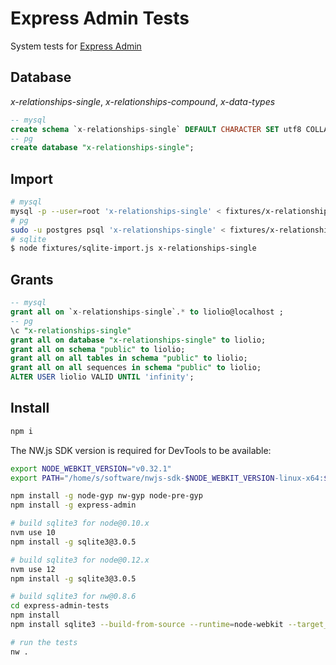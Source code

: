 
# Express Admin Tests

System tests for [Express Admin][0]

## Database

_x-relationships-single_, _x-relationships-compound_, _x-data-types_

```sql
-- mysql
create schema `x-relationships-single` DEFAULT CHARACTER SET utf8 COLLATE utf8_general_ci ;
-- pg
create database "x-relationships-single";
```


## Import

```bash
# mysql
mysql -p --user=root 'x-relationships-single' < fixtures/x-relationships-single/mysql.sql
# pg
sudo -u postgres psql 'x-relationships-single' < fixtures/x-relationships-single/pg.sql
# sqlite
$ node fixtures/sqlite-import.js x-relationships-single
```


## Grants

```sql
-- mysql
grant all on `x-relationships-single`.* to liolio@localhost ;
-- pg
\c "x-relationships-single"
grant all on database "x-relationships-single" to liolio;
grant all on schema "public" to liolio;
grant all on all tables in schema "public" to liolio;
grant all on all sequences in schema "public" to liolio;
ALTER USER liolio VALID UNTIL 'infinity';
```


## Install

```bash
npm i
```

The NW.js SDK version is required for DevTools to be available:

```bash
export NODE_WEBKIT_VERSION="v0.32.1"
export PATH="/home/s/software/nwjs-sdk-$NODE_WEBKIT_VERSION-linux-x64:$PATH"
```

```bash
npm install -g node-gyp nw-gyp node-pre-gyp
npm install -g express-admin

# build sqlite3 for node@0.10.x
nvm use 10
npm install -g sqlite3@3.0.5

# build sqlite3 for node@0.12.x
nvm use 12
npm install -g sqlite3@3.0.5

# build sqlite3 for nw@0.8.6
cd express-admin-tests
npm install
npm install sqlite3 --build-from-source --runtime=node-webkit --target_arch=x64 --target=0.8.6

# run the tests
nw .
```

  [0]: https://github.com/simov/express-admin
